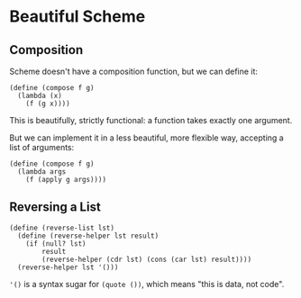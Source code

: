 # Beautiful Scheme

## Composition

Scheme doesn't have a composition function, but we can define it:

```
(define (compose f g)
  (lambda (x)
    (f (g x))))
```

This is beautifully, strictly functional: a function takes exactly one argument.

But we can implement it in a less beautiful, more flexible way, accepting a list of arguments:

```
(define (compose f g)
  (lambda args
    (f (apply g args))))
```


## Reversing a List

```
(define (reverse-list lst)
  (define (reverse-helper lst result)
    (if (null? lst)
        result
        (reverse-helper (cdr lst) (cons (car lst) result))))
  (reverse-helper lst '()))
```

`'()` is a syntax sugar for `(quote ())`, which means "this is data, not code".

